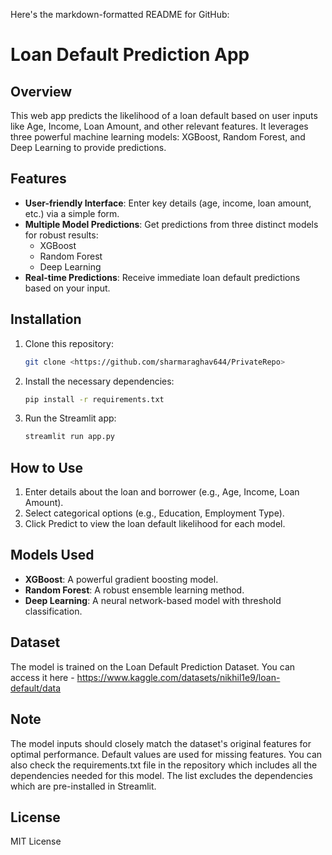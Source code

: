 Here's the markdown-formatted README for GitHub:

# Loan Default Prediction App

## Overview

This web app predicts the likelihood of a loan default based on user inputs like Age, Income, Loan Amount, and other relevant features. It leverages three powerful machine learning models: XGBoost, Random Forest, and Deep Learning to provide predictions.

## Features

- **User-friendly Interface**: Enter key details (age, income, loan amount, etc.) via a simple form.
- **Multiple Model Predictions**: Get predictions from three distinct models for robust results:
  - XGBoost
  - Random Forest
  - Deep Learning
- **Real-time Predictions**: Receive immediate loan default predictions based on your input.

## Installation

1. Clone this repository:
   ```bash
   git clone <https://github.com/sharmaraghav644/PrivateRepo>
   ```

2. Install the necessary dependencies:
   ```bash
   pip install -r requirements.txt
   ```

3. Run the Streamlit app:
   ```bash
   streamlit run app.py
   ```

## How to Use

1. Enter details about the loan and borrower (e.g., Age, Income, Loan Amount).
2. Select categorical options (e.g., Education, Employment Type).
3. Click Predict to view the loan default likelihood for each model.

## Models Used

- **XGBoost**: A powerful gradient boosting model.
- **Random Forest**: A robust ensemble learning method.
- **Deep Learning**: A neural network-based model with threshold classification.

## Dataset

The model is trained on the Loan Default Prediction Dataset. You can access it here - https://www.kaggle.com/datasets/nikhil1e9/loan-default/data

## Note

The model inputs should closely match the dataset's original features for optimal performance. Default values are used for missing features.
You can also check the requirements.txt file in the repository which includes all the dependencies needed for this model. The list excludes the dependencies which are pre-installed in Streamlit.

## License

MIT License